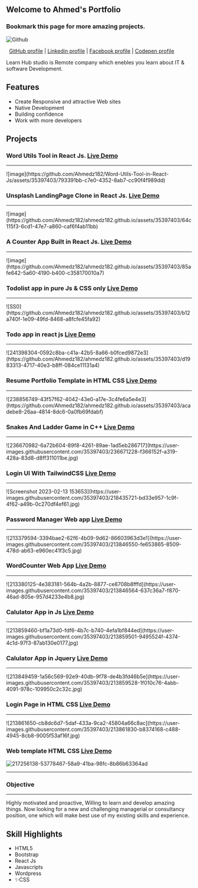 ## Welcome to Ahmed's Portfolio
### Bookmark this page for more amazing projects.

![Github](https://www.pngmart.com/files/22/GitHub-PNG-Picture.png)

&nbsp; <a href="https://github.com/Ahmedz182/">GitHub profile</a> |
<a href="https://www.linkedin.com/in/ahmedz182/">Linkedin profile</a> |
<a href="https://facebook.com/ahmedx182">Facebook profile</a> |
<a href="https://codepen.io/ahmedz182">Codepen profile</a>

Learn Hub studio is Remote company which enebles you learn about IT & software Development. 

## Features

- Create Responsive and attractive Web sites 
- Native Development
- Building confidence
- Work with more developers

## Projects

### Word Utils Tool in React Js. <a href="https://ahmedz182.github.io/Word-Utils-Tool-in-React-Js/">Live Demo</a>
<hr>
![image](https://github.com/Ahmedz182/Word-Utils-Tool-in-React-Js/assets/35397403/793391bb-c7e0-4352-8ab7-cc90f4f989dd)


### Unsplash LandingPage Clone in React Js. <a href="https://ahmedz182.github.io/Unslpash-clone-in-react/">Live Demo</a>
<hr>
![image](https://github.com/Ahmedz182/ahmedz182.github.io/assets/35397403/64c115f3-6cd1-47e7-a860-caf6f4ab11bb)


### A Counter App Built in React Js. <a href="https://ahmedz182.github.io/Counter-App-in-ReactJs/">Live Demo</a>
<hr>
![image](https://github.com/Ahmedz182/ahmedz182.github.io/assets/35397403/85afe642-5a60-4190-b400-c358170010a7)

### Todolist app in pure Js & CSS only <a href="https://ahmedz182.github.io/Todo-list-in-Js-and-Css/">Live Demo</a>
<hr>
![SS0](https://github.com/Ahmedz182/ahmedz182.github.io/assets/35397403/b12a740f-1e09-49fd-8468-a8fcfe45fa92)

### Todo app in react js <a href="https://ahmedz182.github.io/Todo-app-in-react-js/">Live Demo</a>
<hr>
![241398304-0592c8ba-c41a-42b5-8a66-b0fced9872e3](https://github.com/Ahmedz182/ahmedz182.github.io/assets/35397403/d1983313-4717-40e3-b8ff-084ce11131a4)



### Resume Portfolio Template in HTML CSS <a href="https://ahmedz182.github.io/Resume-portfolio-template-in-html-css/">Live Demo</a>
<hr>
![238856749-43f57f62-4042-43e0-a17e-3c4fe6a5e4e3](https://github.com/Ahmedz182/ahmedz182.github.io/assets/35397403/acadebe8-26aa-4814-8dc6-0a0fb69fdabf)



### Snakes And Ladder Game in C++ <a href="https://ahmedz182.github.io/Snakes-And-Ladders-in-C/">Live Demo</a>
<hr>
![236670982-6a72b604-89f8-4261-89ae-1ad5eb286717](https://user-images.githubusercontent.com/35397403/236671228-f366152f-a319-428a-83d8-d8ff311011be.jpg)


### Login UI With TailwindCSS  <a href="https://ahmedz182.github.io/Login-Page-with-Tailwind-CSS/">Live Demo</a>
<hr>
![Screenshot 2023-02-13 153653](https://user-images.githubusercontent.com/35397403/218435721-bd33e957-1c9f-4f62-a49b-0c270df4ef61.jpg)


### Password Manager Web app  <a href="https://ahmedz182.github.io/Password_manager_web_app/">Live Demo</a>
<hr>
![213379594-3394bae2-62f6-4b09-9d62-86603963d3e1](https://user-images.githubusercontent.com/35397403/213846550-fe653865-8509-478d-ab63-e960ec41f3c5.jpg)



### WordCounter Web App  <a href="https://ahmedz182.github.io/WordCounterApp/">Live Demo</a>
<hr>
![213380125-4e383181-564b-4a2b-8877-ce8708b8fffd](https://user-images.githubusercontent.com/35397403/213846564-637c36a7-f870-46ad-805e-957d4233e4b8.jpg)


### Calulator App in Js  <a href="https://ahmedz182.github.io/Calculator-in-Javascript">Live Demo</a>
<hr>
![213859460-bf1a73d0-fdf6-4b7c-b740-4efa1bf844ed](https://user-images.githubusercontent.com/35397403/213859501-9495524f-4374-4c1d-97f3-87ab130e0177.jpg)


### Calulator App in Jquery  <a href="https://ahmedz182.github.io/Calculator-in-Jquery">Live Demo</a>
<hr>
![213849459-1a56c569-92e9-40db-9f78-de4b3fd46b5e](https://user-images.githubusercontent.com/35397403/213859528-1f010c76-4abb-4091-978c-109950c2c32c.jpg)

### Login Page in HTML CSS <a href="https://ahmedz182.github.io/Login-Page/">Live Demo</a>
<hr>
![213861650-cb8dc6d7-5daf-433a-9ca2-45804a66c8ac](https://user-images.githubusercontent.com/35397403/213861830-b8374168-c488-4945-8cb8-9005f53af16f.jpg)

### Web template HTML CSS <a href="https://ahmedz182.github.io/simple-web-template/">Live Demo</a>
![217256138-53778467-58a9-41ba-98fc-8b86b63364ad](https://user-images.githubusercontent.com/35397403/217256685-27553a07-5b5f-433d-92ec-b994d7d3e783.jpg)
<hr>


### Objective
<hr>
Highly motivated and proactive, Willing to learn and develop amazing things.
Now looking for a new and challenging managerial or consultancy position, one which will make best use of my existing skills and experience.

## Skill Highlights
 - HTML5
 - Bootstrap
 - React Js
 - Javascripts
- Wordpress
- ✨CSS
